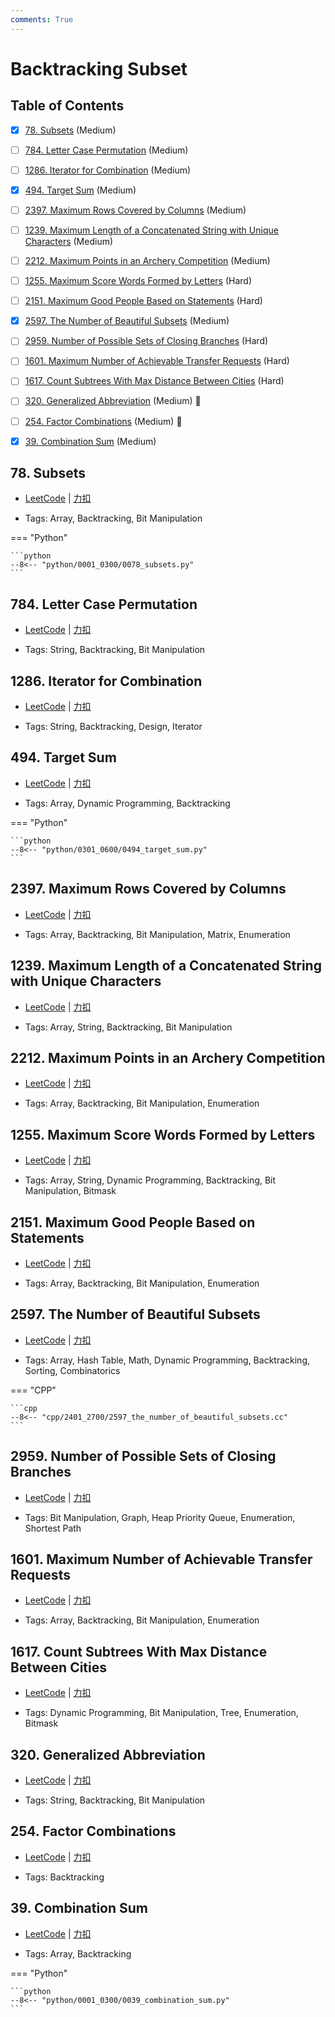 ```yaml
---
comments: True
---
```


# Backtracking Subset

## Table of Contents

- [x] [78. Subsets](#78-subsets) (Medium)
- [ ] [784. Letter Case Permutation](#784-letter-case-permutation) (Medium)
- [ ] [1286. Iterator for Combination](#1286-iterator-for-combination) (Medium)
- [x] [494. Target Sum](#494-target-sum) (Medium)
- [ ] [2397. Maximum Rows Covered by Columns](#2397-maximum-rows-covered-by-columns) (Medium)
- [ ] [1239. Maximum Length of a Concatenated String with Unique Characters](#1239-maximum-length-of-a-concatenated-string-with-unique-characters) (Medium)
- [ ] [2212. Maximum Points in an Archery Competition](#2212-maximum-points-in-an-archery-competition) (Medium)
- [ ] [1255. Maximum Score Words Formed by Letters](#1255-maximum-score-words-formed-by-letters) (Hard)
- [ ] [2151. Maximum Good People Based on Statements](#2151-maximum-good-people-based-on-statements) (Hard)
- [x] [2597. The Number of Beautiful Subsets](#2597-the-number-of-beautiful-subsets) (Medium)
- [ ] [2959. Number of Possible Sets of Closing Branches](#2959-number-of-possible-sets-of-closing-branches) (Hard)
- [ ] [1601. Maximum Number of Achievable Transfer Requests](#1601-maximum-number-of-achievable-transfer-requests) (Hard)
- [ ] [1617. Count Subtrees With Max Distance Between Cities](#1617-count-subtrees-with-max-distance-between-cities) (Hard)
- [ ] [320. Generalized Abbreviation](#320-generalized-abbreviation) (Medium) 👑
- [ ] [254. Factor Combinations](#254-factor-combinations) (Medium) 👑
- [x] [39. Combination Sum](#39-combination-sum) (Medium)


## 78. Subsets

-    [LeetCode](https://leetcode.com/problems/subsets/) | [力扣](https://leetcode.cn/problems/subsets/)

-   Tags: Array, Backtracking, Bit Manipulation

=== "Python"

    ```python
    --8<-- "python/0001_0300/0078_subsets.py"
    ```



## 784. Letter Case Permutation

-    [LeetCode](https://leetcode.com/problems/letter-case-permutation/) | [力扣](https://leetcode.cn/problems/letter-case-permutation/)

-   Tags: String, Backtracking, Bit Manipulation



## 1286. Iterator for Combination

-    [LeetCode](https://leetcode.com/problems/iterator-for-combination/) | [力扣](https://leetcode.cn/problems/iterator-for-combination/)

-   Tags: String, Backtracking, Design, Iterator



## 494. Target Sum

-    [LeetCode](https://leetcode.com/problems/target-sum/) | [力扣](https://leetcode.cn/problems/target-sum/)

-   Tags: Array, Dynamic Programming, Backtracking

=== "Python"

    ```python
    --8<-- "python/0301_0600/0494_target_sum.py"
    ```



## 2397. Maximum Rows Covered by Columns

-    [LeetCode](https://leetcode.com/problems/maximum-rows-covered-by-columns/) | [力扣](https://leetcode.cn/problems/maximum-rows-covered-by-columns/)

-   Tags: Array, Backtracking, Bit Manipulation, Matrix, Enumeration



## 1239. Maximum Length of a Concatenated String with Unique Characters

-    [LeetCode](https://leetcode.com/problems/maximum-length-of-a-concatenated-string-with-unique-characters/) | [力扣](https://leetcode.cn/problems/maximum-length-of-a-concatenated-string-with-unique-characters/)

-   Tags: Array, String, Backtracking, Bit Manipulation



## 2212. Maximum Points in an Archery Competition

-    [LeetCode](https://leetcode.com/problems/maximum-points-in-an-archery-competition/) | [力扣](https://leetcode.cn/problems/maximum-points-in-an-archery-competition/)

-   Tags: Array, Backtracking, Bit Manipulation, Enumeration



## 1255. Maximum Score Words Formed by Letters

-    [LeetCode](https://leetcode.com/problems/maximum-score-words-formed-by-letters/) | [力扣](https://leetcode.cn/problems/maximum-score-words-formed-by-letters/)

-   Tags: Array, String, Dynamic Programming, Backtracking, Bit Manipulation, Bitmask



## 2151. Maximum Good People Based on Statements

-    [LeetCode](https://leetcode.com/problems/maximum-good-people-based-on-statements/) | [力扣](https://leetcode.cn/problems/maximum-good-people-based-on-statements/)

-   Tags: Array, Backtracking, Bit Manipulation, Enumeration



## 2597. The Number of Beautiful Subsets

-    [LeetCode](https://leetcode.com/problems/the-number-of-beautiful-subsets/) | [力扣](https://leetcode.cn/problems/the-number-of-beautiful-subsets/)

-   Tags: Array, Hash Table, Math, Dynamic Programming, Backtracking, Sorting, Combinatorics

=== "CPP"

    ```cpp
    --8<-- "cpp/2401_2700/2597_the_number_of_beautiful_subsets.cc"
    ```



## 2959. Number of Possible Sets of Closing Branches

-    [LeetCode](https://leetcode.com/problems/number-of-possible-sets-of-closing-branches/) | [力扣](https://leetcode.cn/problems/number-of-possible-sets-of-closing-branches/)

-   Tags: Bit Manipulation, Graph, Heap Priority Queue, Enumeration, Shortest Path



## 1601. Maximum Number of Achievable Transfer Requests

-    [LeetCode](https://leetcode.com/problems/maximum-number-of-achievable-transfer-requests/) | [力扣](https://leetcode.cn/problems/maximum-number-of-achievable-transfer-requests/)

-   Tags: Array, Backtracking, Bit Manipulation, Enumeration



## 1617. Count Subtrees With Max Distance Between Cities

-    [LeetCode](https://leetcode.com/problems/count-subtrees-with-max-distance-between-cities/) | [力扣](https://leetcode.cn/problems/count-subtrees-with-max-distance-between-cities/)

-   Tags: Dynamic Programming, Bit Manipulation, Tree, Enumeration, Bitmask



## 320. Generalized Abbreviation

-    [LeetCode](https://leetcode.com/problems/generalized-abbreviation/) | [力扣](https://leetcode.cn/problems/generalized-abbreviation/)

-   Tags: String, Backtracking, Bit Manipulation



## 254. Factor Combinations

-    [LeetCode](https://leetcode.com/problems/factor-combinations/) | [力扣](https://leetcode.cn/problems/factor-combinations/)

-   Tags: Backtracking



## 39. Combination Sum

-    [LeetCode](https://leetcode.com/problems/combination-sum/) | [力扣](https://leetcode.cn/problems/combination-sum/)

-   Tags: Array, Backtracking

=== "Python"

    ```python
    --8<-- "python/0001_0300/0039_combination_sum.py"
    ```



